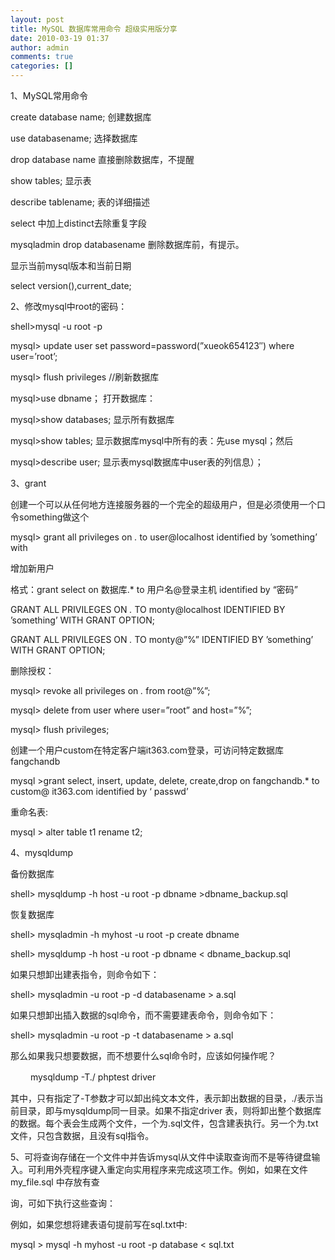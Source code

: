 ```yaml
---
layout: post
title: MySQL 数据库常用命令 超级实用版分享 
date: 2010-03-19 01:37
author: admin
comments: true
categories: []
---
```

1、MySQL常用命令

create database name; 创建数据库

use databasename; 选择数据库

drop database name 直接删除数据库，不提醒

show tables; 显示表

describe tablename; 表的详细描述

select 中加上distinct去除重复字段

mysqladmin drop databasename 删除数据库前，有提示。

显示当前mysql版本和当前日期

select version(),current_date;

2、修改mysql中root的密码：

shell&gt;mysql -u root -p

mysql&gt; update user set password=password(”xueok654123″) where user=’root’;

mysql&gt; flush privileges //刷新数据库

mysql&gt;use dbname； 打开数据库：

mysql&gt;show databases; 显示所有数据库

mysql&gt;show tables; 显示数据库mysql中所有的表：先use mysql；然后

mysql&gt;describe user; 显示表mysql数据库中user表的列信息）；

3、grant

创建一个可以从任何地方连接服务器的一个完全的超级用户，但是必须使用一个口令something做这个

mysql&gt; grant all privileges on *.* to user@localhost identified by ’something’ with

增加新用户

格式：grant select on 数据库.* to 用户名@登录主机 identified by “密码”

GRANT ALL PRIVILEGES ON *.* TO monty@localhost IDENTIFIED BY ’something’ WITH GRANT OPTION;

GRANT ALL PRIVILEGES ON *.* TO monty@”%” IDENTIFIED BY ’something’ WITH GRANT OPTION;

删除授权：

mysql&gt; revoke all privileges on *.* from root@”%”;

mysql&gt; delete from user where user=”root” and host=”%”;

mysql&gt; flush privileges;

创建一个用户custom在特定客户端it363.com登录，可访问特定数据库fangchandb

mysql &gt;grant select, insert, update, delete, create,drop on fangchandb.* to custom@ it363.com identified by ‘ passwd’

重命名表:

mysql &gt; alter table t1 rename t2;

4、mysqldump

备份数据库

shell&gt; mysqldump -h host -u root -p dbname &gt;dbname_backup.sql

恢复数据库

shell&gt; mysqladmin -h myhost -u root -p create dbname

shell&gt; mysqldump -h host -u root -p dbname &lt; dbname_backup.sql

如果只想卸出建表指令，则命令如下：

shell&gt; mysqladmin -u root -p -d databasename &gt; a.sql

如果只想卸出插入数据的sql命令，而不需要建表命令，则命令如下：

shell&gt; mysqladmin -u root -p -t databasename &gt; a.sql

那么如果我只想要数据，而不想要什么sql命令时，应该如何操作呢？

　　 mysqldump -T./ phptest driver

其中，只有指定了-T参数才可以卸出纯文本文件，表示卸出数据的目录，./表示当前目录，即与mysqldump同一目录。如果不指定driver 表，则将卸出整个数据库的数据。每个表会生成两个文件，一个为.sql文件，包含建表执行。另一个为.txt文件，只包含数据，且没有sql指令。

5、可将查询存储在一个文件中并告诉mysql从文件中读取查询而不是等待键盘输入。可利用外壳程序键入重定向实用程序来完成这项工作。例如，如果在文件my_file.sql 中存放有查

询，可如下执行这些查询：

例如，如果您想将建表语句提前写在sql.txt中:

mysql &gt; mysql -h myhost -u root -p database &lt; sql.txt
